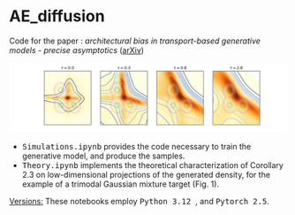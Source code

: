 # AE_diffusion
Code for the paper : <i>architectural bias in transport-based generative models - precise asymptotics</i> (<a href="https://arxiv.org/abs/2501.03937">arXiv</a>)

<p align="center"><img src="figures/SDE_training_time_compo.jpg" alt="MNIST" width="600"/></center></p>

- <tt>Simulations.ipynb</tt> provides the code necessary to train the generative model, and produce the samples.
- <tt>Theory.ipynb</tt> implements the theoretical characterization of Corollary 2.3 on low-dimensional projections of the generated density, for the example of a trimodal Gaussian mixture target (Fig. 1).

<u> Versions:</u> These notebooks employ <tt>Python 3.12 </tt>, and <tt>Pytorch 2.5</tt>.
